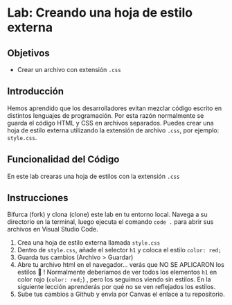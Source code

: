 # Lab: Creando una hoja de estilo externa

## Objetivos
- Crear un archivo con extensión `.css`

## Introducción 
Hemos aprendido que los desarrolladores evitan mezclar código escrito en distintos lenguajes de programación. Por esta razón normalmente se guarda el código HTML y CSS en archivos separados. Puedes crear una hoja de estilo externa utilizando la extensión de archivo `.css`, por ejemplo: `style.css`.


## Funcionalidad del Código
En este lab crearas una hoja de estilos con la extensión `.css`

## Instrucciones
Bifurca (fork) y clona (clone) este lab en tu entorno local. Navega a su directorio en la terminal, luego ejecuta el comando `code .` para abrir sus archivos en Visual Studio Code. 

1. Crea una hoja de estilo externa llamada `style.css`
2. Dentro de `style.css`, añade el selector `h1` y coloca el estilo `color: red;`
3. Guarda tus cambios (Archivo > Guardar)
4. Abre tu archivo html en el navegador... verás que NO SE APLICARON los estilos 🧐 ! Normalmente deberíamos de ver todos los elementos `h1` en color rojo (`color: red;`) , pero los seguimos viendo sin estilos. En la siguiente lección aprenderás por qué no se ven reflejados los estilos.
5. Sube tus cambios a Github y envía por Canvas el enlace a tu repositorio.